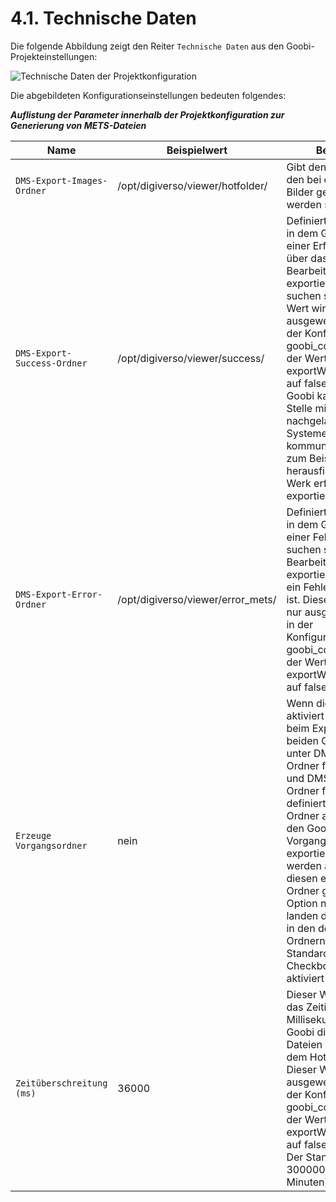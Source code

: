 # 4.1. Technische Daten

Die folgende Abbildung zeigt den Reiter `Technische Daten` aus den Goobi- Projekteinstellungen:

![Technische Daten der Projektkonfiguration](../../.gitbook/assets/30-79d.png)

Die abgebildeten Konfigurationseinstellungen bedeuten folgendes:

_**Auflistung der Parameter innerhalb der Projektkonfiguration zur Generierung von METS-Dateien**_

| **Name**                      |  **Beispielwert**                   |  **Bedeutung**                                                                                                                                                                                                                                                                                                                                                                                                                                                   |
| ----------------------------- | ----------------------------------- | ---------------------------------------------------------------------------------------------------------------------------------------------------------------------------------------------------------------------------------------------------------------------------------------------------------------------------------------------------------------------------------------------------------------------------------------------------------------- |
| `DMS-Export-Images-Ordner`    | /opt/digiverso/viewer/hotfolder/    | Gibt den Ordner an, in den bei dem Export die Bilder geschrieben werden sollen.                                                                                                                                                                                                                                                                                                                                                                                  |
| `DMS-Export-Success-Ordner`   | /opt/digiverso/viewer/success/      | Definiert einen Ordner, in dem Goobi nach einer Erfolgsmeldung über das erfolgreiche Bearbeiten der exportierten XML-Datei suchen soll. Dieser Wert wird nur ausgewertet, wenn in der Konfigurationsdatei goobi\_config.properties der Wert exportWithoutTimeLimit auf false gesetzt ist. Goobi kann an dieser Stelle mit nachgelagerten Systemen kommunizieren und so zum Beispiel herausfinden, ob ein Werk erfolgreich exportiert wurde.                      |
| `DMS-Export-Error-Ordner`     | /opt/digiverso/viewer/error\_mets/  | Definiert einen Ordner, in dem Goobi nach einer Fehlermeldung suchen soll, wenn beim Bearbeiten der exportierten XML-Datei ein Fehler aufgetreten ist. Dieser Wert wird nur ausgewertet, wenn in der Konfigurationsdatei goobi\_config.properties der Wert exportWithoutTimeLimit auf false gesetzt ist.                                                                                                                                                         |
| `Erzeuge Vorgangsordner`      | nein                                | Wenn diese Checkbox aktiviert ist, dann wird beim Export in den beiden Ordnern die unter DMS-Export-Ordner für XML-Datei und DMS-Export-Ordner für Images definiert wurden, ein Ordner angelegt, der den Goobi Vorgangstitel trägt. Die exportierten Dateien werden anschließend in diesen erzeugten Ordner gelegt. Ist diese Option nicht gesetzt, landen die Daten direkt in den definierten Ordnern. Der Standardwert für diese Checkbox ist: nicht aktiviert |
| `Zeitüberschreitung (ms)`     | 36000                               | Dieser Wert definiert das Zeitintervall in Millisekunden, bis Goobi die exportierten Dateien wieder aus dem Hotfolder entfernt. Dieser Wert wird nur ausgewertet, wenn in der Konfigurationsdatei goobi\_config.properties der Wert exportWithoutTimeLimit auf false gesetzt ist. Der Standardwert ist 300000 (entspricht 5 Minuten).                                                                                                                            |

